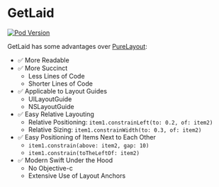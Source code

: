 # GetLaid

[![Pod Version](https://img.shields.io/cocoapods/v/GetLaid.svg?longCache=true&style=flat-square)](http://cocoapods.org/pods/GetLaid)

GetLaid has some advantages over [PureLayout](https://github.com/PureLayout/PureLayout):

* :white_check_mark: More Readable
* :white_check_mark: More Succinct
    - Less Lines of Code
    - Shorter Lines of Code
* :white_check_mark: Applicable to Layout Guides
    - UILayoutGuide
    - NSLayoutGuide
* :white_check_mark: Easy Relative Layouting
    - Relative Positioning: `item1.constrainLeft(to: 0.2, of: item2)`
    - Relative Sizing: `item1.constrainWidth(to: 0.3, of: item2)`
* :white_check_mark: Easy Positioning of Items Next to Each Other
    - `item1.constrain(above: item2, gap: 10)`
    - `item1.constrain(toTheLeftOf: item2)`
* :white_check_mark: Modern Swift Under the Hood
    - No Objective-c
    - Extensive Use of Layout Anchors


